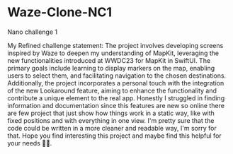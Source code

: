 # Waze-Clone-NC1
Nano challenge 1

My Refined challenge statement: 
The project involves developing screens inspired by Waze to deepen my understanding of MapKit, leveraging the new functionalities introduced at WWDC23 for MapKit in SwiftUI. 
The primary goals include learning to display markers on the map, enabling users to select them, and facilitating navigation to the chosen destinations. 
Additionally, the project incorporates a personal touch with the integration of the new Lookaround feature, aiming to enhance the functionality and contribute 
a unique element to the real app. 
Honestly I struggled in finding information and documentation since this features are new so online there are few project that just show how things work in a static way, 
like with fixed positions and with everything in one view. 
I'm pretty sure that the code could be written in a more cleaner and readable way, I'm sorry for that. 
Hope you find interesting this project and maybe find this helpful for your needs 🤞🏻. 
